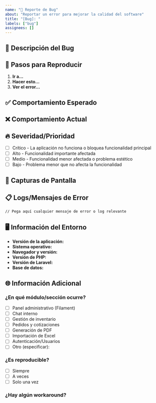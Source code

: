 ```yaml
---
name: "🐛 Reporte de Bug"
about: "Reportar un error para mejorar la calidad del software"
title: "[Bug]: "
labels: ["bug"]
assignees: []
---
```


## 🐛 Descripción del Bug

<!-- Proporciona una descripción clara y concisa del bug -->

## 🔄 Pasos para Reproducir

<!-- Enumera los pasos exactos para reproducir el comportamiento -->

1. **Ir a...**
2. **Hacer esto...**
3. **Ver el error...**

## ✅ Comportamiento Esperado

<!-- Describe lo que esperabas que sucediera -->

## ❌ Comportamiento Actual

<!-- Describe lo que realmente sucede -->

## 🔥 Severidad/Prioridad

- [ ] Crítico - La aplicación no funciona o bloquea funcionalidad principal
- [ ] Alto - Funcionalidad importante afectada
- [ ] Medio - Funcionalidad menor afectada o problema estético
- [ ] Bajo - Problema menor que no afecta la funcionalidad

## 📸 Capturas de Pantalla

<!-- Si es aplicable, agrega capturas de pantalla para explicar el problema -->

## 📋 Logs/Mensajes de Error

<!-- Si hay mensajes de error, logs o traces relevantes, inclúyelos aquí -->

```
// Pega aquí cualquier mensaje de error o log relevante
```

## 🖥️ Información del Entorno

- **Versión de la aplicación:** 
- **Sistema operativo:** 
- **Navegador y versión:** 
- **Versión de PHP:** 
- **Versión de Laravel:** 
- **Base de datos:** 

## 🌐 Información Adicional

<!-- Agrega cualquier contexto adicional sobre el problema -->

### ¿En qué módulo/sección ocurre?

- [ ] Panel administrativo (Filament)
- [ ] Chat interno
- [ ] Gestión de inventario
- [ ] Pedidos y cotizaciones
- [ ] Generación de PDF
- [ ] Importación de Excel
- [ ] Autenticación/Usuarios
- [ ] Otro (especificar):

### ¿Es reproducible?

- [ ] Siempre
- [ ] A veces
- [ ] Solo una vez

### ¿Hay algún workaround?

<!-- Si conoces una forma de evitar temporalmente el problema, descríbela aquí -->
